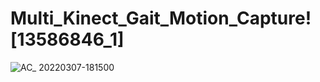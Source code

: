 # Multi_Kinect_Gait_Motion_Capture![13586846_1]
![AC_ 20220307-181500](https://user-images.githubusercontent.com/73453028/157002082-2a88188f-a0c9-4df4-846f-8284570e61ca.gif)




